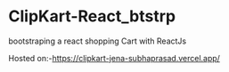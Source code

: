 # ClipKart-React_btstrp
bootstraping a react shopping Cart with ReactJs

Hosted on:-https://clipkart-jena-subhaprasad.vercel.app/
